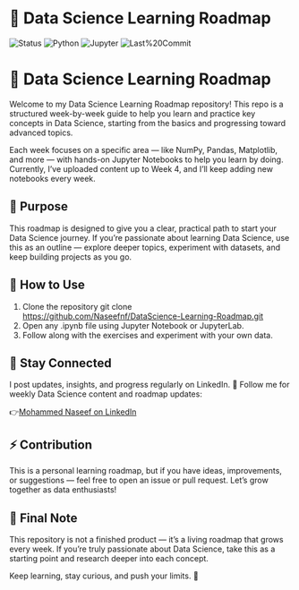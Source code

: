 # 🧠 Data Science Learning Roadmap

![Status](https://img.shields.io/badge/Status-In_Progress-blue)
![Python](https://img.shields.io/badge/Python-3.x-yellow)
![Jupyter](https://img.shields.io/badge/Jupyter-Notebook-orange)
![Last%20Commit](https://img.shields.io/github/last-commit/mohammed-naseef/DataScience-Learning-Roadmap)


# 🧠 Data Science Learning Roadmap

Welcome to my Data Science Learning Roadmap repository!
This repo is a structured week-by-week guide to help you learn and practice key concepts in Data Science, starting from the basics and progressing toward advanced topics.

Each week focuses on a specific area — like NumPy, Pandas, Matplotlib, and more — with hands-on Jupyter Notebooks to help you learn by doing.
Currently, I’ve uploaded content up to Week 4, and I’ll keep adding new notebooks every week.


## 🎯 Purpose

This roadmap is designed to give you a clear, practical path to start your Data Science journey.
If you’re passionate about learning Data Science, use this as an outline — explore deeper topics, experiment with datasets, and keep building projects as you go.


## 🧭 How to Use

1. Clone the repository
    git clone https://github.com/Naseefnf/DataScience-Learning-Roadmap.git
2. Open any .ipynb file using Jupyter Notebook or JupyterLab.
3. Follow along with the exercises and experiment with your own data.


## 🔗 Stay Connected

I post updates, insights, and progress regularly on LinkedIn.
📲 Follow me for weekly Data Science content and roadmap updates:

👉[Mohammed Naseef on LinkedIn](https://www.linkedin.com/in/mohammed-naseefnf/)


## ⚡ Contribution

This is a personal learning roadmap, but if you have ideas, improvements, or suggestions — feel free to open an issue or pull request. Let’s grow together as data enthusiasts!


## 🧠 Final Note

This repository is not a finished product — it’s a living roadmap that grows every week.
If you’re truly passionate about Data Science, take this as a starting point and research deeper into each concept.

Keep learning, stay curious, and push your limits. 🚀
   
